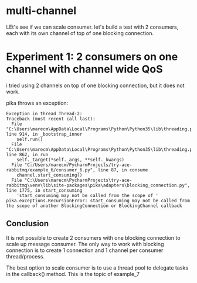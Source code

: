 # multi-channel
LEt's see if we can scale consumer. let's build a test with 2 consumers, each with its own channel of top of 
one blocking connection.

# Experiment 1: 2 consumers on one channel with channel wide QoS
i tried using 2 channels on top of one blocking connection, but it does not work.

pika throws an exception:
```
Exception in thread Thread-2:
Traceback (most recent call last):
  File "C:\Users\marecm\AppData\Local\Programs\Python\Python35\lib\threading.py", line 914, in _bootstrap_inner
    self.run()
  File "C:\Users\marecm\AppData\Local\Programs\Python\Python35\lib\threading.py", line 862, in run
    self._target(*self._args, **self._kwargs)
  File "C:/Users/marecm/PycharmProjects/try-ace-rabbitmq/example_6/consumer_6.py", line 87, in consume
    channel.start_consuming()
  File "C:\Users\marecm\PycharmProjects\try-ace-rabbitmq\venv\lib\site-packages\pika\adapters\blocking_connection.py", line 1775, in start_consuming
    'start_consuming may not be called from the scope of '
pika.exceptions.RecursionError: start_consuming may not be called from the scope of another BlockingConnection or BlockingChannel callback
```

## Conclusion
It is not possible to create 2 consumers with one blocking connection to scale up message consumer.
The only way to work with blocking connection is to create 1 connection and 1 channel per consumer thread/process.

The best option to scale consumer is to use a thread pool to delegate tasks in the callback() method. This is the topic
of example_7


